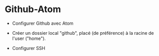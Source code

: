 # Github-Atom
+ Configurer Github avec Atom

+ Créer un dossier local "github", placé (de préférence) à la racine de l'user ("home").

+ Configurer SSH
